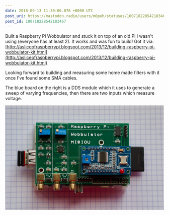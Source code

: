 ```yaml
---
date: 2018-09-13 11:30:06.076 +0000 UTC
post_uri: https://mastodon.radio/users/m0puh/statuses/100718228542183467
post_id: 100718228542183467
---
```

Built a Raspberry Pi Wobbulator and stuck it on top of an old Pi I wasn't using (everyone has at least 2). It works and was fun to build! Got it via: [http://asliceofraspberrypi.blogspot.com/2013/12/building-raspberry-pi-wobbulator-kit.html](http://asliceofraspberrypi.blogspot.com/2013/12/building-raspberry-pi-wobbulator-kit.html)

Looking forward to building and measuring some home made filters with it once I've found some SMA cables.

The blue board on the right is a DDS module which it uses to generate a sweep of varying frequencies, then there are two inputs which measure voltage.


![](2987.jpeg)


